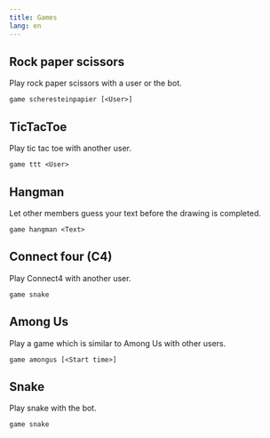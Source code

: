 ```yaml
---
title: Games
lang: en
---
```


## Rock paper scissors

Play rock paper scissors with a user or the bot.

`game scheresteinpapier [<User>]`

## TicTacToe

Play tic tac toe with another user.

`game ttt <User>`

## Hangman

Let other members guess your text before the drawing is completed.

`game hangman <Text>`

## Connect four (C4)

Play Connect4 with another user.

`game snake`

## Among Us

Play a game which is similar to Among Us with other users.

`game amongus [<Start time>]`

## Snake

Play snake with the bot.

`game snake`
